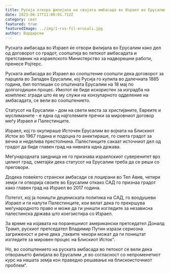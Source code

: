 ```yaml
---
title: Русија отвора филијала на својата амбасада во Израел во Ерусалим
date: 2023-06-17T11:00:01.712Z
category: свет
featured: true
featuredImage: ../img/1-rus-fil-erusali.jpg
author: Вардарски
---
```

Руската амбасада во Израел ќе отвори филијала во Ерусалим како дел од договорот со градот, соопштија во петокот амбасадата и претставник на израелското Министерство за надворешни работи, пренесе Ројтерс.

Руската амбасада во Израел во соопштение соопшти дека договорот за парцела во Западен Ерусалим, кој Русија го купила во далечната 1885 година, бил потпишан со општината Ерусалим на 18 мај по долгогодишен процес. Имотот ќе биде искористен за изградба на комплекс згради што ќе му служи на конзуларното одделение на амбасадата, се вели во соопштението.

Статусот на Ерусалим - дом на свети места за христијаните, Евреите и муслиманите - е една од најголемите пречки за мировниот договор меѓу Израел и Палестинците.

Израел, кој го окупираше Источен Ерусалим во војната на Блискиот Исток во 1967 година и подоцна го анектираше, го смета градот за вечна и неделива престолнина. Палестинците сакаат источниот дел од градот да биде главен град на нивната идна држава.

Меѓународната заедница не го признава израелскиот суверенитет врз целиот град, сметајќи дека статусот на Ерусалим треба да се реши со преговори.

Додека повеќето странски амбасади се лоцирани во Тел Авив, четири земји ги отворија своите во Ерусалим откако САД го признаа градот како главен град на Израел во 2017 година.

Потегот, кој ја поништи децениската политика на САД, го воодушеви Израел и ги налути Палестинците, кои велат дека го прекршува меѓународното право и може да ги уништи изгледите за независна палестинска држава што коегзистира со Израел.

За време на изјавата на поранешниот американски претседател Доналд Трамп, рускиот претседател Владимир Путин изрази сериозна загриженост и рече дека „таквите чекори можат да ги поништат изгледите за мировен процес на Блискиот Исток“.

Но, во соопштението на руската амбасада во петокот се вели дека отворањето филијала во Ерусалим „е во согласност со непроменетиот курс на нашата земја кон праведно решавање на блискоисточниот проблем“.